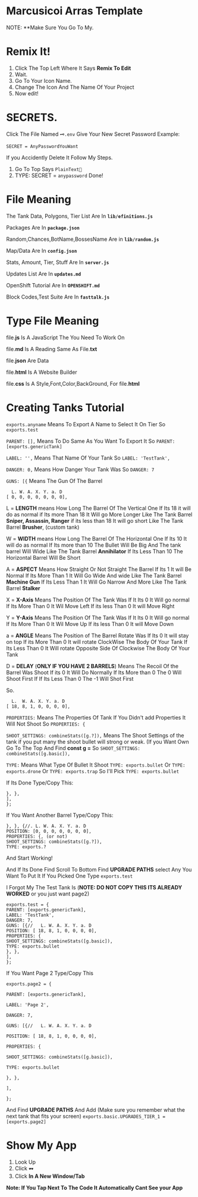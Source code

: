 # Marcusicoi Arras Template 

NOTE: **Make Sure You Go To My.
# Remix It!

1. Click The Top Left Where It Says **Remix To Edit**
2. Wait.
3. Go To Your Icon Name.
4. Change The Icon And The Name Of Your Project
5. Now edit!

# SECRETS.

Click The File Named `🗝️.env`
Give Your New Secret Password
Example:
```
SECRET = AnyPasswordYouWant
```
If you Accidently Delete It Follow My Steps.
1. Go To Top Says `PlainText🧿`
2. TYPE: SECRET = `anypassword`
Done!

# File Meaning
The Tank Data, Polygons, Tier List Are In **`lib/efinitions.js`**

Packages Are In **`package.json`**

Random,Chances,BotName,BossesName Are in **`lib/random.js`**

Map/Data Are In **`config.json`**

Stats, Amount, Tier, Stuff Are In **`server.js`**

Updates List Are In **`updates.md`**

OpenShift Tutorial Are In **`OPENSHIFT.md`**

Block Codes,Test Suite Are In **`fasttalk.js`**

# Type File Meaning

file.**js** Is A JavaScript The You Need To Work On

file.**md** Is A Reading Same As File.**txt**

file.**json** Are Data

file.**html** Is A Website Builder

file.**css** Is A Style,Font,Color,BackGround, For file.**html**

# Creating Tanks Tutorial

`exports.anyname` Means To Export A Name to Select It On Tier So `exports.test`

`PARENT: [],` Means To Do Same As You Want To Export It So `PARENT: [exports.genericTank]`

`LABEL: '',` Means That Name Of Your Tank So
`LABEL: 'TestTank',`

`DANGER: 0,` Means How Danger Your Tank Was So `DANGER: 7`

`GUNS: [{` Means The Gun Of The Barrel 

```
  L. W. A. X. Y. a. D
[ 0, 0, 0, 0, 0, 0, 0],
```

L = **LENGTH** means How Long The Barrel Of The Vertical One If Its 18 it will do as normal if Its
more Than 18 It Will go More Longer Like The Tank Barrel **Sniper, Assassin, Ranger**
if its less than 18 It will go short Like The Tank Barrel **Brusher**, (custom tank)

W = **WIDTH** means How Long The Barrel Of The Horizontal One If Its 10 It will do as normal
If Its more than 10 The Bullet Will Be Big And The tank barrel Will Wide Like The Tank Barrel
**Annihilator** If Its Less Than 10 The Horizontal Barrel Will Be Short 

A = **ASPECT** Means How Straight Or Not Straight The Barrel If Its 1 It will Be Normal
If Its More Than 1 It Will Go Wide And wide Like The Tank Barrel **Machine Gun**
If Its Less Than 1 It Will Go Narrow And More Like The Tank Barrel **Stalker**

X = **X-Axis** Means The Position Of The Tank Was If It Its 0 It Will go normal
If Its More Than 0 It Wil Move Left If its less Than 0 It will Move Right

Y = **Y-Axis** Means The Position Of The Tank Was If It Its 0 It Will go normal
If Its More Than 0 It Wil Move Up If its less Than 0 It will Move Down

a = **ANGLE** Means The Position of The Barrel Rotate Was If Its 0 It will stay on top
If its More Than 0 It will rotate ClockWise The Body Of Your Tank
If Its Less Than 0 It Will rotate Opposite Side Of Clockwise The Body Of Your Tank

D = **DELAY** (**ONLY IF YOU HAVE 2 BARRELS**) Means The Recoil Of the Barrel Was Shoot If its 0 It Will Do Normally
If Its More than 0 The 0 Will Shoot First If If Its Less Than 0
The -1 Will Shot First

So.
```
  L.  W. A. X. Y. a. D
[ 18, 8, 1, 0, 0, 0, 0],
```

`PROPERTIES:` Means The Properties Of Tank If You Didn't add Properties It Will Not Shoot So `PROPERTIES: {`

`SHOOT_SETTINGS: combineStats([g.?]),` Means The Shoot Settings of the tank if you put many the shoot bullet will strong or weak.
(If you Want Own Go To The Top And Find **const g =**
 So `SHOOT_SETTINGS: combineStats([g.basic]),`
 
`TYPE:` Means What Type Of Bullet It Shoot
`TYPE: exports.bullet` Or `TYPE: exports.drone` Or `TYPE: exports.trap` So I'll Pick `TYPE: exports.bullet`

If Its Done Type/Copy This: 
```
}, },
],
};
```
If You Want Another Barrel Type/Copy This:
```
}, }, {//. L. W. A. X. Y. a. D
POSITION: [0, 0, 0, 0, 0, 0, 0],
PROPERTIES: {, (or not)
SHOOT_SETTINGS: combineStats([g.?]),
TYPE: exports.?
```

And Start Working!

And If Its Done Find Scroll To Bottom Find **UPGRADE PATHS** select 
Any You Want To Put It If You Picked One Type `exports.test`

I Forgot My The Test Tank Is
(**NOTE: DO NOT COPY THIS ITS ALREADY WORKED** or you just want page2)
```
exports.test = {
PARENT: [exports.genericTank],
LABEL: 'TestTank',
DANGER: 7,
GUNS: [{//   L. W. A. X. Y. a. D
POSITION: [ 18, 8, 1, 0, 0, 0, 0],
PROPERTIES: {
SHOOT_SETTINGS: combineStats([g.basic]),
TYPE: exports.bullet
}, },
],
};
```
If You Want Page 2 Type/Copy This
```
exports.page2 = {

PARENT: [exports.genericTank],

LABEL: 'Page 2',

DANGER: 7,

GUNS: [{//   L. W. A. X. Y. a. D

POSITION: [ 18, 8, 1, 0, 0, 0, 0],

PROPERTIES: {

SHOOT_SETTINGS: combineStats([g.basic]),

TYPE: exports.bullet

}, },

],

};
```

And Find **UPGRADE PATHS** And Add (Make sure you remember what the next tank that fits your screen) `exports.basic.UPGRADES_TIER_1 = [exports.page2]`

# Show My App

1. Look Up
2. Click `🕶️`
3. Click **In A New Window/Tab**

**Note: If You Tap Next To The Code It Automatically Cant See your App**

#